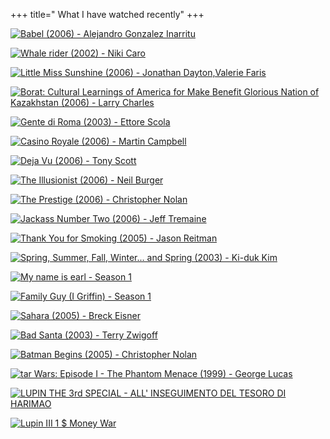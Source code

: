 +++
title=" What I have watched recently"
+++

[![Babel (2006) - Alejandro Gonzalez Inarritu](/images/posts/films/babel.jpg)](http://www.imdb.com/title/tt0449467/)

[![Whale rider (2002) - Niki Caro](/images/posts/films/whalerider.jpg)](http://www.imdb.com/title/tt0298228/)

[![Little Miss Sunshine (2006) - Jonathan Dayton,Valerie Faris](/images/posts/films/litttlemisssunshine.jpg)](http://www.imdb.com/title/tt0449059/)

[![Borat: Cultural Learnings of America for Make Benefit Glorious Nation of Kazakhstan (2006) - Larry Charles](/images/posts/films/borat.jpg)](http://www.imdb.com/title/tt0443453)

[![Gente di Roma (2003) - Ettore Scola](/images/posts/films/gentediroma.jpg)](http://www.imdb.com/title/tt0382711)

[![Casino Royale (2006) - Martin Campbell](/images/posts/films/casinoroyale.jpg)](http://www.imdb.com/title/tt0381061)

[![Deja Vu (2006) - Tony Scott](/images/posts/films/dejavu.jpg)](http://www.imdb.com/title/tt0453467)

[![The Illusionist (2006) - Neil Burger](/images/posts/films/theillusionist.jpg)](http://www.imdb.com/title/tt0443543/)

[![The Prestige (2006) - Christopher Nolan](/images/posts/films/prestige.jpg)](http://www.imdb.com/title/tt0482571/)

[![Jackass Number Two (2006) - Jeff Tremaine](/images/posts/films/jackassnumbertwo.jpg)](http://www.imdb.com/title/tt0493430/)

[![Thank You for Smoking (2005) - Jason Reitman](/images/posts/films/thankyouforsmoking.jpg)](http://www.imdb.com/title/tt0427944/)

[![Spring, Summer, Fall, Winter... and Spring (2003) - Ki-duk Kim](/images/posts/films/primaveraestate.jpg)](http://www.imdb.com/title/tt0374546/)

[![My name is earl - Season 1](/images/posts/films/mynameisearlseason1.jpg)](http://www.imdb.com/title/tt0460091/)

[![Family Guy (I Griffin) - Season 1](/images/posts/films/familyguyseason1.jpg)](http://www.imdb.com/title/tt0182576/)

[![Sahara (2005) - Breck Eisner](/images/posts/films/sahara.jpg)](http://imdb.com/title/tt0318649/)

[![Bad Santa (2003) - Terry Zwigoff](/images/posts/films/badsanta.jpg)](http://imdb.com/title/tt0307987/)

[![Batman Begins (2005) - Christopher Nolan](/images/posts/films/batmanbegins.jpg)](http://imdb.com/title/tt0372784/)

[![tar Wars: Episode I - The Phantom Menace (1999) - George Lucas](/images/posts/films/starwarsepisodeonethephantommenace.jpg)](http://imdb.com/title/tt0120915/)

[![LUPIN THE 3rd SPECIAL - ALL' INSEGUIMENTO DEL TESORO DI HARIMAO](/images/posts/films/lupinIIIallinseguimentodeltesorodiharimao.jpg)](http://www.dvd.it/page/dett/arti/188270/nv/DVD/lupin_the_3rd_special_-_all'_inseguimento_del_tesoro_di_harimao.html)

[![Lupin III 1 $ Money War](/images/posts/films/lupinIIIonedollarmoneywar.jpg)](http://www.sinet.it/baroncelli/anime/lupin_mov14.htm)
